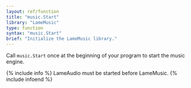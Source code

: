 ```yaml
---
layout: ref/function
title: "music.Start"
library: "LameMusic"
type: function
syntax: "music.Start"
brief: "Initialize the LameMusic library."
---
```


Call `music.Start` once at the beginning of your program to start the music engine.

{% include info %}
LameAudio must be started before LameMusic.
{% include infoend %}
